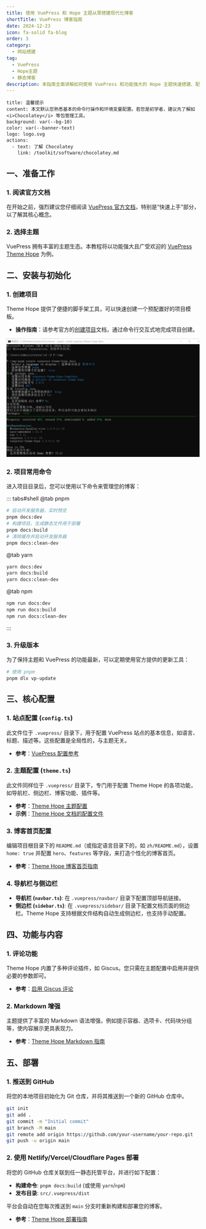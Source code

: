 ```yaml
---
title: 使用 VuePress 和 Hope 主题从零搭建现代化博客
shortTitle: VuePress 博客指南
date: 2024-12-23
icon: fa-solid fa-blog
order: 3
category:
  - 网站搭建
tag:
  - VuePress
  - Hope主题
  - 静态博客
description: 本指南全面讲解如何使用 VuePress 和功能强大的 Hope 主题快速搭建、配置、个性化并部署一个现代化的静态博客网站。
---
```


```component VPBanner
title: 温馨提示
content: 本文默认您熟悉基本的命令行操作和环境变量配置。若您是初学者，建议先了解如 <i>Chocolatey</i> 等包管理工具。
background: var(--bg-10)
color: var(--banner-text)
logo: logo.svg
actions:
  - text: 了解 Chocolatey
    link: /toolkit/software/chocolatey.md
```

## 一、准备工作

### 1. 阅读官方文档
在开始之前，强烈建议您仔细阅读 [VuePress 官方文档](https://vuejs.press/zh/)，特别是“快速上手”部分，以了解其核心概念。

### 2. 选择主题
VuePress 拥有丰富的主题生态。本教程将以功能强大且广受欢迎的 [VuePress Theme Hope](https://theme-hope.vuejs.press/zh/) 为例。

## 二、安装与初始化

### 1. 创建项目
Theme Hope 提供了便捷的脚手架工具，可以快速创建一个预配置好的项目模板。

- **操作指南**：请参考官方的[创建项目](https://theme-hope.vuejs.press/zh/get-started/create.html)文档，通过命令行交互式地完成项目创建。

![创建项目模板](./assets/ins-blog.png)

### 2. 项目常用命令
进入项目目录后，您可以使用以下命令来管理您的博客：

::: tabs#shell
@tab pnpm
```bash
# 启动开发服务器，实时预览
pnpm docs:dev
# 构建项目，生成静态文件用于部署
pnpm docs:build
# 清除缓存并启动开发服务器
pnpm docs:clean-dev
```
@tab yarn
```bash
yarn docs:dev
yarn docs:build
yarn docs:clean-dev
```
@tab npm
```bash
npm run docs:dev
npm run docs:build
npm run docs:clean-dev
```
:::

### 3. 升级版本
为了保持主题和 VuePress 的功能最新，可以定期使用官方提供的更新工具：

```bash
# 使用 pnpm
pnpm dlx vp-update
```

## 三、核心配置

### 1. 站点配置 (`config.ts`)
此文件位于 `.vuepress/` 目录下，用于配置 VuePress 站点的基本信息，如语言、标题、描述等。这些配置是全局性的，与主题无关。

- **参考**：[VuePress 配置参考](https://vuejs.press/zh/reference/config.html)

### 2. 主题配置 (`theme.ts`)
此文件同样位于 `.vuepress/` 目录下，专门用于配置 Theme Hope 的各项功能，如导航栏、侧边栏、博客功能、插件等。

- **参考**：[Theme Hope 主题配置](https://theme-hope.vuejs.press/zh/config/)
- **示例**：[Theme Hope 文档的配置文件](https://github.com/vuepress-theme-hope/vuepress-theme-hope/blob/main/docs/theme/src/.vuepress/config.ts)

### 3. 博客首页配置
编辑项目根目录下的 `README.md`（或指定语言目录下的，如 `zh/README.md`），设置 `home: true` 并配置 `hero`、`features` 等字段，来打造个性化的博客首页。

- **参考**：[Theme Hope 博客首页指南](https://theme-hope.vuejs.press/zh/guide/blog/home.html)

### 4. 导航栏与侧边栏
- **导航栏 (`navbar.ts`)**: 在 `.vuepress/navbar/` 目录下配置顶部导航链接。
- **侧边栏 (`sidebar.ts`)**: 在 `.vuepress/sidebar/` 目录下配置文档页面的侧边栏。Theme Hope 支持根据文件结构自动生成侧边栏，也支持手动配置。

## 四、功能与内容

### 1. 评论功能
Theme Hope 内置了多种评论插件，如 Giscus。您只需在主题配置中启用并提供必要的参数即可。

- **参考**：[启用 Giscus 评论](https://theme-hope.vuejs.press/zh/guide/feature/comment.html#giscus)

### 2. Markdown 增强
主题提供了丰富的 Markdown 语法增强，例如提示容器、选项卡、代码块分组等，使内容展示更具表现力。

- **参考**：[Theme Hope Markdown 指南](https://theme-hope.vuejs.press/zh/guide/markdown/)

## 五、部署

### 1. 推送到 GitHub
将您的本地项目初始化为 Git 仓库，并将其推送到一个新的 GitHub 仓库中。

```sh
git init
git add .
git commit -m "Initial commit"
git branch -M main
git remote add origin https://github.com/your-username/your-repo.git
git push -u origin main
```

### 2. 使用 Netlify/Vercel/Cloudflare Pages 部署
将您的 GitHub 仓库关联到任一静态托管平台，并进行如下配置：

- **构建命令**: `pnpm docs:build` (或使用 `yarn`/`npm`)
- **发布目录**: `src/.vuepress/dist`

平台会自动在您每次推送到 `main` 分支时重新构建和部署您的博客。

- **参考**：[Theme Hope 部署指南](https://theme-hope.vuejs.press/zh/get-started/deploy.html)